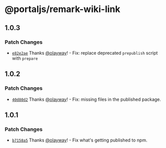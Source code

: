 # @portaljs/remark-wiki-link

## 1.0.3

### Patch Changes

- [`e82e2ae`](https://github.com/datopian/portaljs/commit/e82e2ae0211ea3e4701703d353b44cf1001434ef) Thanks [@olayway](https://github.com/olayway)! - Fix: replace deprecated `prepublish` script with `prepare`

## 1.0.2

### Patch Changes

- [`40d80d2`](https://github.com/datopian/portaljs/commit/40d80d2282bf8464c1aafb393975065078ad9ea3) Thanks [@olayway](https://github.com/olayway)! - Fix: missing files in the published package.

## 1.0.1

### Patch Changes

- [`b7158a5`](https://github.com/datopian/portaljs/commit/b7158a5be668018d9b947f9c9d63fa30fa91d18b) Thanks [@olayway](https://github.com/olayway)! - Fix what's getting published to npm.
